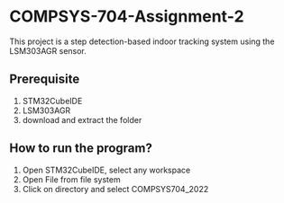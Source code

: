 # COMPSYS-704-Assignment-2
This project is a step detection-based indoor tracking system using the LSM303AGR sensor.

## Prerequisite
1. STM32CubeIDE
2. LSM303AGR
3. download and extract the folder

## How to run the program? 
1. Open STM32CubeIDE, select any workspace
2. Open File from file system
3. Click on directory and select COMPSYS704_2022